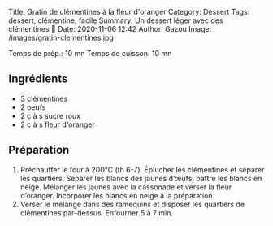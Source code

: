 Title: Gratin de clémentines à la fleur d'oranger
Category: Dessert
Tags: dessert, clémentine, facile
Summary: Un dessert léger avec des clémentines 🍊
Date:  2020-11-06 12:42
Author: Gazou
Image: /images/gratin-clementines.jpg

Temps de prép.: 10 mn
Temps de cuisson: 10 mn

## Ingrédients
- 3 clémentines
- 2 oeufs
- 2 c à s sucre roux
- 2 c à s fleur d'oranger

## Préparation
1. Préchauffer le four à 200°C (th 6-7). Éplucher les clémentines et séparer les quartiers. Séparer les blancs des jaunes d’œufs, battre les blancs en neige. Mélanger les jaunes avec la cassonade et verser la fleur d’oranger. Incorporer les blancs en neige à la préparation.
2. Verser le mélange dans des ramequins et disposer les quartiers de clémentines par-dessus. Enfourner 5 à 7 min.
